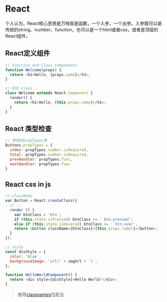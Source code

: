
# React
个人认为，React核心思想是万物皆是函数，一个入参，一个出参。入参既可以是传统的string、number、function，也可以是一个html或者css，或者是顶层的React组件。

## React定义组件

``` js
// Function and Class Components
function Welcome(props) {
  return <h1>Hello, {props.name}</h1>;
}

// ES6 class
class Welcome extends React.Component {
  render() {
    return <h1>Hello, {this.props.name}</h1>;
  }
}
```

## React 类型检查

``` js
// 单独的propTypes库
Buttons.propTypes = {
  index: propTypes.number.isRequired,
  total: propTypes.number.isRequired,
  prevHandler: propTypes.func,
  nextHandler: propTypes.func
}
```

## React css in js

``` js
// className
var Button = React.createClass({
  // ...
  render () {
    var btnClass = 'btn';
    if (this.state.isPressed) btnClass += ' btn-pressed';
    else if (this.state.isHovered) btnClass += ' btn-over';
    return <button className={btnClass}>{this.props.label}</button>;
  }
});

// style
const divStyle = {
  color: 'blue',
  backgroundImage: 'url(' + imgUrl + ')',
};

function HelloWorldComponent() {
  return <div style={divStyle}>Hello World!</div>;
}
```
> 推荐[classnames](https://github.com/JedWatson/classnames)包配合